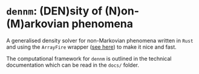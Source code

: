 # `dennm`: (DEN)sity of (N)on-(M)arkovian phenomena

A generalised density solver for non-Markovian phenomena written in `Rust` and using the `ArrayFire` wrapper ([see here](https://github.com/arrayfire/arrayfire-rust)) to make it nice and fast.

The computational framework for `dennm` is outlined in the technical documentation which can be read in the `docs/` folder.
